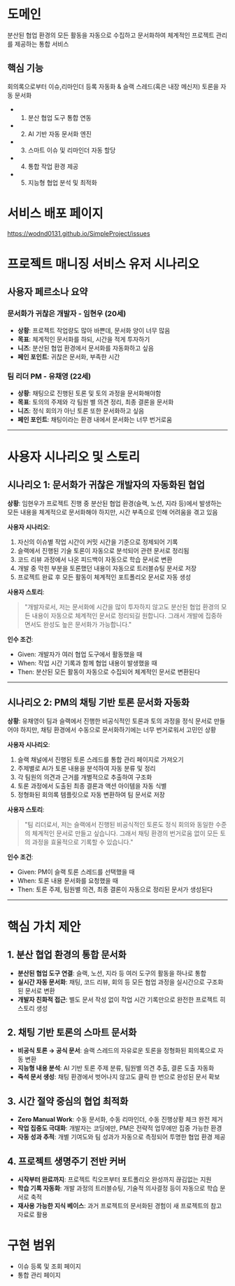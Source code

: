 # 도메인
분산된 협업 환경의 모든 활동을 자동으로 수집하고 문서화하여 체계적인 프로젝트 관리를 제공하는 통합 서비스

## **핵심 기능**
회의록으로부터 이슈,리마인더 등록 자동화 & 슬랙 스레드(혹은 내장 메신저) 토론을 자동 문서화

- 1. 분산 협업 도구 통합 연동
- 2. AI 기반 자동 문서화 엔진
- 3. 스마트 이슈 및 리마인더 자동 할당
- 4. 통합 작업 환경 제공
- 5. 지능형 협업 분석 및 최적화

# 서비스 배포 페이지

https://wodnd0131.github.io/SimpleProject/issues

# 프로젝트 매니징 서비스 유저 시나리오

## 사용자 페르소나 요약

### **문서화가 귀찮은 개발자 - 임현우 (20세)**

- **상황**: 프로젝트 작업량도 많아 바쁜데, 문서화 양이 너무 많음
- **목표**: 체계적인 문서화를 하되, 시간을 적게 투자하기
- **니즈**: 분산된 협업 환경에서 문서화를 자동화하고 싶음
- **페인 포인트**: 귀찮은 문서화, 부족한 시간

### **팀 리더 PM - 유채영 (22세)**

- **상황**: 채팅으로 진행된 토론 및 토의 과정을 문서화해야함
- **목표**: 토의의 주제와 각 팀원 별 의견 정리, 최종 결론을 문서화
- **니즈**: 정식 회의가 아닌 토론 또한 문서화하고 싶음
- **페인 포인트**: 채팅이라는 환경 내에서 문서화는 너무 번거로움

---

# 사용자 시나리오 및 스토리

## **시나리오 1: 문서화가 귀찮은 개발자의 자동화된 협업**

**상황**: 임현우가 프로젝트 진행 중 분산된 협업 환경(슬랙, 노션, 지라 등)에서 발생하는 모든 내용을 체계적으로 문서화해야 하지만, 시간 부족으로 인해 어려움을 겪고 있음

**사용자 시나리오**:
1. 자신의 이슈별 작업 시간이 커밋 시간을 기준으로 정제되어 기록
2. 슬랙에서 진행된 기술 토론이 자동으로 분석되어 관련 문서로 정리됨
3. 코드 리뷰 과정에서 나온 피드백이 자동으로 학습 문서로 변환
4. 개발 중 막힌 부분을 토론했던 내용이 자동으로 트러블슈팅 문서로 저장
5. 프로젝트 완료 후 모든 활동이 체계적인 포트폴리오 문서로 자동 생성

**사용자 스토리**:
> "개발자로서, 저는 문서화에 시간을 많이 투자하지 않고도 분산된 협업 환경의 모든 내용이 자동으로 체계적인 문서로 정리되길 원합니다. 그래서 개발에 집중하면서도 완성도 높은 문서화가 가능합니다."

**인수 조건**:
- Given: 개발자가 여러 협업 도구에서 활동했을 때
- When: 작업 시간 기록과 함께 협업 내용이 발생했을 때
- Then: 분산된 모든 활동이 자동으로 수집되어 체계적인 문서로 변환된다

---

## **시나리오 2: PM의 채팅 기반 토론 문서화 자동화**

**상황**: 유채영이 팀과 슬랙에서 진행한 비공식적인 토론과 토의 과정을 정식 문서로 만들어야 하지만, 채팅 환경에서 수동으로 문서화하기에는 너무 번거로워서 고민인 상황

**사용자 시나리오**:
1. 슬랙 채널에서 진행된 토론 스레드를 통합 관리 페이지로 가져오기
2. 주제별로 AI가 토론 내용을 분석하여 자동 분류 및 정리
3. 각 팀원의 의견과 근거를 개별적으로 추출하여 구조화
4. 토론 과정에서 도출된 최종 결론과 액션 아이템을 자동 식별
5. 정형화된 회의록 템플릿으로 자동 변환하여 팀 문서로 저장

**사용자 스토리**:
> "팀 리더로서, 저는 슬랙에서 진행된 비공식적인 토론도 정식 회의와 동일한 수준의 체계적인 문서로 만들고 싶습니다. 그래서 채팅 환경의 번거로움 없이 모든 토의 과정을 효율적으로 기록할 수 있습니다."

**인수 조건**:
- Given: PM이 슬랙 토론 스레드를 선택했을 때
- When: 토론 내용 문서화를 요청했을 때
- Then: 토론 주제, 팀원별 의견, 최종 결론이 자동으로 정리된 문서가 생성된다

---

# 핵심 가치 제안

## 1. **분산 협업 환경의 통합 문서화**

- **분산된 협업 도구 연결**: 슬랙, 노션, 지라 등 여러 도구의 활동을 하나로 통합
- **실시간 자동 문서화**: 채팅, 코드 리뷰, 회의 등 모든 협업 과정을 실시간으로 구조화된 문서로 변환
- **개발자 친화적 접근**: 별도 문서 작성 없이 작업 시간 기록만으로 완전한 프로젝트 히스토리 생성

## 2. **채팅 기반 토론의 스마트 문서화**

- **비공식 토론 → 공식 문서**: 슬랙 스레드의 자유로운 토론을 정형화된 회의록으로 자동 변환
- **지능형 내용 분석**: AI 기반 토론 주제 분류, 팀원별 의견 추출, 결론 도출 자동화
- **즉석 문서 생성**: 채팅 환경에서 벗어나지 않고도 클릭 한 번으로 완성된 문서 확보

## 3. **시간 절약 중심의 협업 최적화**

- **Zero Manual Work**: 수동 문서화, 수동 리마인더, 수동 진행상황 체크 완전 제거
- **작업 집중도 극대화**: 개발자는 코딩에만, PM은 전략적 업무에만 집중 가능한 환경
- **자동 성과 추적**: 개별 기여도와 팀 성과가 자동으로 측정되어 투명한 협업 환경 제공

## 4. **프로젝트 생명주기 전반 커버**

- **시작부터 완료까지**: 프로젝트 킥오프부터 포트폴리오 완성까지 끊김없는 지원
- **학습 기록 자동화**: 개발 과정의 트러블슈팅, 기술적 의사결정 등이 자동으로 학습 문서로 축적
- **재사용 가능한 지식 베이스**: 과거 프로젝트의 문서화된 경험이 새 프로젝트의 참고 자료로 활용

# **구현 범위**

- 이슈 등록 및 조회 페이지
- 통합 관리 페이지
